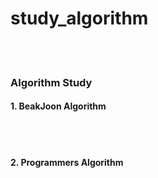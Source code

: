 # study_algorithm
<br/><br/>

### Algorithm Study
#### 1. BeakJoon Algorithm


<br/><br/>
#### 2. Programmers Algorithm






<br/><br/><br/><br/>
